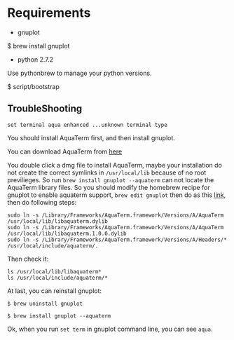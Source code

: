 Requirements
====

* gnuplot

$ brew install gnuplot

* python 2.7.2

Use pythonbrew to manage your python versions.

$ script/bootstrap

## TroubleShooting

`set terminal aqua enhanced ...unknown terminal type`

You should install AquaTerm first, and then install gnuplot.

You can download AquaTerm from [here](http://aquaterm.sourceforge.net/)

You double click a dmg file to install AquaTerm, maybe your installation
do not create the correct symlinks in `/usr/local/lib` because of no root
previlieges. So run `brew install gnuplot --aquaterm` can not locate the AquaTerm
library files. So you should modify the homebrew recipe for gnuplot to enable aquaterm
support, `brew edit gnuplot` then do 
as this [link](https://github.com/mxcl/homebrew/issues/14647#issuecomment-21132477),
then do following steps:

```
sudo ln -s /Library/Frameworks/AquaTerm.framework/Versions/A/AquaTerm /usr/local/lib/libaquaterm.dylib
sudo ln -s /Library/Frameworks/AquaTerm.framework/Versions/A/AquaTerm /usr/local/lib/libaquaterm.1.0.0.dylib
sudo ln -s /Library/Frameworks/AquaTerm.framework/Versions/A/Headers/* /usr/local/include/aquaterm/.
```

Then check it:

```
ls /usr/local/lib/libaquaterm*
ls /usr/local/include/aquaterm/*
```

At last, you can reinstall gnuplot:

`$ brew uninstall gnuplot`

`$ brew install gnuplot --aquaterm`

Ok, when you run `set term` in gnuplot command line, you can see `aqua`.
